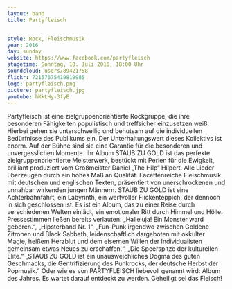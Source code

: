 ```yaml
---
layout: band
title: Partyfleisch


style: Rock, Fleischmusik
year: 2016
day: sunday
website: https://www.facebook.com/partyfleisch
stagetime: Sonntag, 10. Juli 2016, 18:00 Uhr
soundcloud: users/89421758
flickr: 72157675419819985
logo: partyfleisch.png
picture: partyfleisch.jpg
youtube: hKkLHy-3fyE
---
```

Partyfleisch ist eine zielgruppenorientierte Rockgruppe, die ihre besonderen Fähigkeiten populistisch und treffsicher einzusetzen weiß.
Hierbei gehen sie unterschwellig und behutsam auf die individuellen Bedürfnisse des Publikums ein. Der Unterhaltungswert dieses Kollektivs ist enorm. Auf der Bühne sind sie eine Garantie für die besonderen und unvergesslichen Momente.
Ihr Album STAUB ZU GOLD ist das perfekte zielgruppenorientierte Meisterwerk, bestückt mit Perlen für die Ewigkeit, brilliant produziert vom Großmeister Daniel „The Hilp“ Hilpert. Alle Lieder überzeugen durch ein hohes Maß an Qualität. Facettenreiche Fleischmusik mit deutschen und englischen Texten, präsentiert von unerschrockenen und unnahbar wirkenden jungen Männern. STAUB ZU GOLD ist eine Achterbahnfahrt, ein Labyrinth, ein wertvoller Flickenteppich, der dennoch in sich geschlossen ist. Es ist ein Album, das zu einer Reise durch verschiedenen Welten einlädt, ein emotionaler Ritt durch Himmel und Hölle. Pressestimmen ließen bereits verlauten: „Halleluja! Ein Monster ward geboren.“, „Hipsterband Nr. 1“, „Fun-Punk irgendwo zwischen Goldene Zitronen und Black Sabbath, leidenschaftlich dargeboten mit okkulter Magie, heißem Herzblut und dem eisernen Willen der Individualisten gemeinsam etwas Neues zu erschaffen.“, „Die Speerspitze der kulturellen Elite.“ „STAUB ZU GOLD ist ein unausweichliches Dogma des guten Geschmacks, die Gentrifizierung des Punkrocks, der deutsche Herbst der Popmusik.“
Oder wie es von PARTYFLEISCH liebevoll genannt wird: Album des Jahres. Es wartet darauf entdeckt zu werden. Geheiligt sei das Fleisch!
